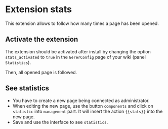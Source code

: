 # Extension stats

This extension allows to follow how many times a page has been opened. 

## Activate the extension

The extension should be activated after install by changing the option `stats_activated` to `true` in the `GererConfig` page of your wiki (panel `Statistics`).

Then, all opened page is followed.

## See statistics

 - You have to create a new page being connected as administrator.
 - When editing the new page, use the button `components` and click on `statistic` into `management` part.
It will insert the action `{{stats}}` into the new page.
 - Save and use the interface to see `statistics`.